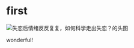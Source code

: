 # first

![失恋后情绪反反复复，如何科学走出失恋？的头图](https://cdn.jsdelivr.net/gh/BKHole/resource@latest/2020/image/d439b6003af33a877bef8e66d65c10385243b5c8)

wonderful!